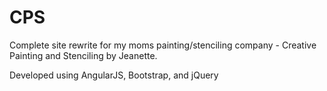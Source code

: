 CPS
===

Complete site rewrite for my moms painting/stenciling company - Creative Painting and Stenciling by Jeanette. 

Developed using AngularJS, Bootstrap, and jQuery
